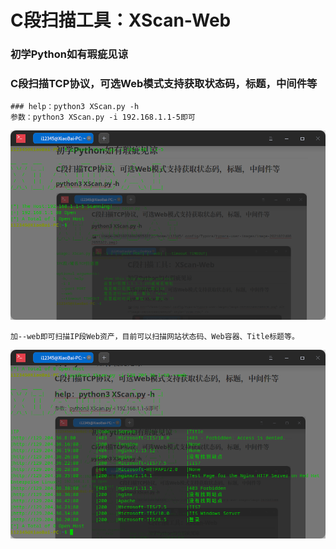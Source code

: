# C段扫描工具：XScan-Web

### 初学Python如有瑕疵见谅

### C段扫描TCP协议，可选Web模式支持获取状态码，标题，中间件等

```
### help：python3 XScan.py -h
参数：python3 XScan.py -i 192.168.1.1-5即可
```

![image-20210224083215139](https://github.com/XiaoBai-12138/a/blob/main/image-20210224083215139.png)

```
加--web即可扫描IP段Web资产，目前可以扫描网站状态码、Web容器、Title标题等。
```

![image-20210224083846990](https://github.com/XiaoBai-12138/a/blob/main/image-20210224083846990.png)
